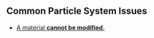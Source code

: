 ## Common Particle System Issues
- [A material **cannot be modified**.](Particle%20System/Materials/Readonly%20Materials.md)